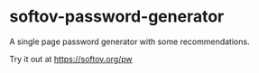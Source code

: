 # softov-password-generator
A single page password generator with some recommendations.

Try it out at https://softov.org/pw

